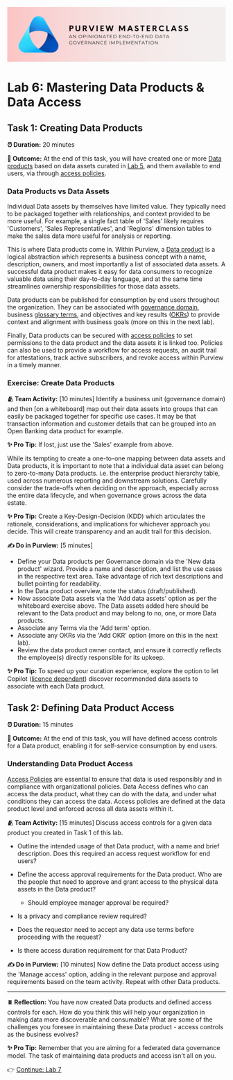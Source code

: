 ![Banner](./assets/banner.png)

# Lab 6: Mastering Data Products & Data Access

## Task 1: Creating Data Products

**⏰ Duration:** 20 minutes

**🎯 Outcome:** At the end of this task, you will have created one or more [Data products](https://learn.microsoft.com/purview/what-is-data-catalog#data-products) based on data assets curated in [Lab 5](/Lab-05%20-%20Curating%20Data%20Assets.md), and them available to end users, via through [access policies](https://learn.microsoft.com/purview/how-to-manage-data-catalog-access-policies).

### Data Products vs Data Assets

Individual Data assets by themselves have limited value. They typically need to be packaged together with relationships, and context provided to be more useful. For example, a single fact table of 'Sales' likely requires 'Customers', 'Sales Representatives', and 'Regions' dimension tables to make the sales data more useful for analysis or reporting. 

This is where Data products come in. Within Purview, a [Data product](https://learn.microsoft.com/purview/concept-data-products#whats-a-data-product) is a logical abstraction which represents a business concept with a name, description, owners, and most importantly a list of associated data assets. A successful data product makes it easy for data consumers to recognize valuable data using their day-to-day language, and at the same time streamlines ownership responsibilities for those data assets. 

Data products can be published for consumption by end users throughout the organization. They can be associated with [governance domain](https://learn.microsoft.com/purview/what-is-data-catalog#governance-domains), business [glossary terms](https://learn.microsoft.com/purview/what-is-data-catalog#glossary-terms), and objectives and key results ([OKRs](https://learn.microsoft.com/purview/what-is-data-catalog#okrs)) to provide context and alignment with business goals (more on this in the next lab). 

Finally, Data products can be secured with [access policies](https://learn.microsoft.com/purview/how-to-manage-data-catalog-access-policies) to set permissions to the data product and the data assets it is linked too. Policies can also be used to provide a workflow for access requests, an audit trail for attestations, track active subscribers, and revoke access within Purview in a timely manner.

### Exercise: Create Data Products

**🫂 Team Activity:** [10 minutes] Identify a business unit (governance domain) and then [on a whiteboard] map out their data assets into groups that can easily be packaged together for specific use cases. It may be that transaction information and customer details that can be grouped into an Open Banking data product for example.

**✨ Pro Tip:** If lost, just use the 'Sales' example from above. 


While its tempting to create a one-to-one mapping between data assets and Data products, it is important to note that a individual data asset can belong to zero-to-many Data products. i.e. the enterprise product hierarchy table, used across numerous reporting and downstream solutions. Carefully consider the trade-offs when deciding on the approach, especially across the entire data lifecycle, and when governance grows across the data estate.

**✨ Pro Tip:** Create a Key-Design-Decision (KDD) which articulates the rationale, considerations, and implications for whichever approach you decide. This will create transparency and an audit trail for this decision. 


**✍️ Do in Purview:** [5 minutes]

- Define your Data products per Governance domain via the 'New data product' wizard. Provide a name and description, and list the use cases in the respective text area. Take advantage of rich text descriptions and bullet pointing for readability.
- In the Data product overview, note the status (draft/published).
- Now associate Data assets via the 'Add data assets' option as per the whiteboard exercise above. The Data assets added here should be relevant to the Data product and may belong to no, one, or more Data products.
- Associate any Terms via the 'Add term' option.
- Associate any OKRs via the 'Add OKR' option (more on this in the next lab).
- Review the data product owner contact, and ensure it correctly reflects the employee(s) directly responsible for its upkeep.

**✨ Pro Tip:** To speed up your curation experience, explore the option to let Copilot ([licence dependant](https://learn.microsoft.com/purview/copilot-in-purview-overview)) discover recommended data assets to associate with each Data product.

## Task 2: Defining Data Product Access

**⏰ Duration:** 15 minutes

**🎯 Outcome:** At the end of this task, you will have defined access controls for a Data product, enabling it for self-service consumption by end users.

### Understanding Data Product Access

[Access Policies](https://learn.microsoft.com/purview/how-to-manage-data-catalog-access-policies) are essential to ensure that data is used responsibly and in compliance with organizational policies. Data Access defines who can access the data product, what they can do with the data, and under what conditions they can access the data. Access policies are defined at the data product level and enforced across all data assets within it.

**🫂 Team Activity:** [15 minutes] Discuss access controls for a given data product you created in Task 1 of this lab.

- Outline the intended usage of that Data product, with a name and brief description. Does this required an access request workflow for end users?
- Define the access approval requirements for the Data product. Who are the people that need to approve and grant access to the physical data assets in the Data product?
  - Should employee manager approval be required?
    
- Is a privacy and compliance review required?
- Does the requestor need to accept any data use terms before proceeding with the request?
- Is there access duration requirement for that Data Product?

**✍️ Do in Purview:** [10 minutes] Now define the Data product access using the 'Manage access' option, adding in the relevant purpose and approval requirements based on the team activity. Repeat with other Data products.

---

**⏸️ Reflection:** You have now created Data products and defined access controls for each. How do you think this will help your organization in making data more discoverable and consumable? What are some of the challenges you foresee in maintaining these Data product - access controls as the business evolves?

**✨ Pro Tip:** Remember that you are aiming for a federated data governance model. The task of maintaining data products and access isn't all on you.

👉 [Continue: Lab 7](./Lab-07%20-%20OKRs.md)
